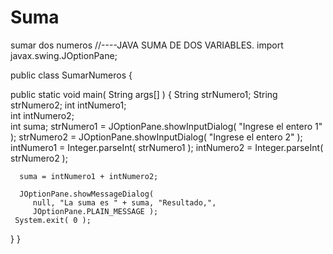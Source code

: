 # Suma
sumar dos numeros
//----JAVA SUMA DE DOS VARIABLES.
import javax.swing.JOptionPane; 

public class SumarNumeros {

   public static void main( String args[] )
   {
      String strNumero1;
      String strNumero2;
      int intNumero1;   
      int intNumero2;   
      int suma;
      strNumero1 = JOptionPane.showInputDialog( "Ingrese el entero 1" );
      strNumero2 = JOptionPane.showInputDialog( "Ingrese el entero 2" );
      intNumero1 = Integer.parseInt( strNumero1 );
      intNumero2 = Integer.parseInt( strNumero2 );

      suma = intNumero1 + intNumero2;

      JOptionPane.showMessageDialog(
         null, "La suma es " + suma, "Resultado,",
         JOptionPane.PLAIN_MESSAGE );
     System.exit( 0 );  
  } 
}
